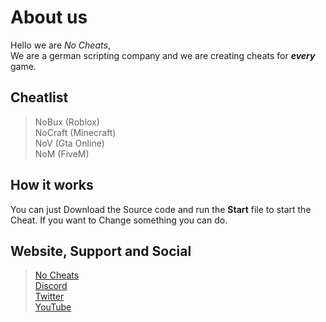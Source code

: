 # About us

Hello we are *No Cheats*,<br>
We are a german scripting company and we are creating cheats for ***every*** game.

## Cheatlist
> NoBux (Roblox) <br>
> NoCraft (Minecraft) <br>
> NoV (Gta Online) <br>
> NoM (FiveM)

## How it works
You can just Download the Source code and run the **Start** file to start the Cheat.
If you want to Change something you can do.

## Website, Support and Social
> [No Cheats](https://no-cheats.de/) <br>
> [Discord](https://discord.gg/rp75qqNmEE) <br>
> [Twitter](https://twitter.com/NoCheatsOff) <br>
> [YouTube](https://www.youtube.com/channel/UCdf4w7mko_5LFMRoJY3BdWQ)
